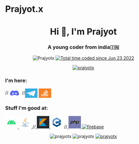 # Prajyot.x
<h1 align="center">Hi 👋, I'm Prajyot</h1>
<h3 align="center">A young coder from india🇮🇳</h3>

<p align="center"> <img src="https://komarev.com/ghpvc/?username=prajyotx&label=Profile%20views&color=0e75b6&style=flat" alt="Prajyotx" /> <a href="https://wakatime.com/@46922930-ba6d-4706-bfb7-221933d10842"><img src="https://wakatime.com/badge/user/46922930-ba6d-4706-bfb7-221933d10842.svg" alt="Total time coded since Jun 23 2022" /></a> </p>

<p align="center"> <a href="https://github.com/ryo-ma/github-profile-trophy"><img src="https://github-profile-trophy.vercel.app/?username=Prajyotx&row=1" alt="prajyotx" /></a> </p>



<h3 align="left">I'm here:</h3>
<p align="left">
//<a href="https://discordapp.com/users/442551893638512660" target="blank"><img align="center" src="https://raw.githubusercontent.com/edent/SuperTinyIcons/master/images/svg/discord.svg" alt="9613353" height="30" width="40" /></a>
//<a href="https://t.me/Faultyy_xD" target="blank"><img align="center" src="https://raw.githubusercontent.com/edent/SuperTinyIcons/master/images/svg/telegram.svg" alt="9613353" height="30" width="40" /></a>
<a href="https://stackoverflow.com/users/24891212" target="blank"><img align="center" src="https://raw.githubusercontent.com/edent/SuperTinyIcons/master/images/svg/stackoverflow.svg" alt="9613353" height="30" width="40" /></a>
</p>

<h3 align="left">Stuff I'm good at:</h3>
<p align="left">
<a href="https://developer.android.com" target="_blank"> <img src="https://raw.githubusercontent.com/edent/SuperTinyIcons/master/images/svg/android.svg" alt="android" width="40" height="40"/> </a>
<a href="https://www.java.com" target="_blank"> <img src="https://raw.githubusercontent.com/edent/SuperTinyIcons/master/images/svg/java.svg" alt="java" width="40" height="40"/> </a>
//<a href="https://kotlinlang.org" target="_blank"> <img src="https://raw.githubusercontent.com/edent/SuperTinyIcons/master/images/svg/kotlin.svg" alt="kotlin" width="40" height="40"/> </a>
<a href="https://www.cplusplus.org/" tasrget="_blank"><img src="https://raw.githubusercontent.com/edent/SuperTinyIcons/master/images/svg/cplusplus.svg" alt="cpp" height="40" width="40" /></a>
//<a href="https://www.php.com" target="_blank"> <img src="https://raw.githubusercontent.com/edent/SuperTinyIcons/master/images/svg/php.svg" alt="php" width="40" height="40"/> </a>
<a href="https://firebase.google.com/" target="_blank"> <img src="https://www.vectorlogo.zone/logos/firebase/firebase-icon.svg" alt="firebase" width="40" height="40"/> </a>
</p>

<p align="center">
<img src="https://github-readme-stats.vercel.app/api?username=prajyotx&show_icons=true&count_private=true&bg_color=00000000&text_color=808080&hide_border=true" alt="prajyotx" />
<img src="https://github-readme-streak-stats.herokuapp.com?user=prajyotx&theme=onedark&hide_border=true&background=00000000&stroke=80808080" alt="prajyotx" />
<a href="https://wakatime.com/@prajyotx"> <img src="https://github-readme-stats.vercel.app/api/wakatime?username=prajyotx403&show_icons=true&layout=compact&bg_color=00000000&text_color=808080&hide_border=true" alt="prajyotx" /> </a>
</p>
